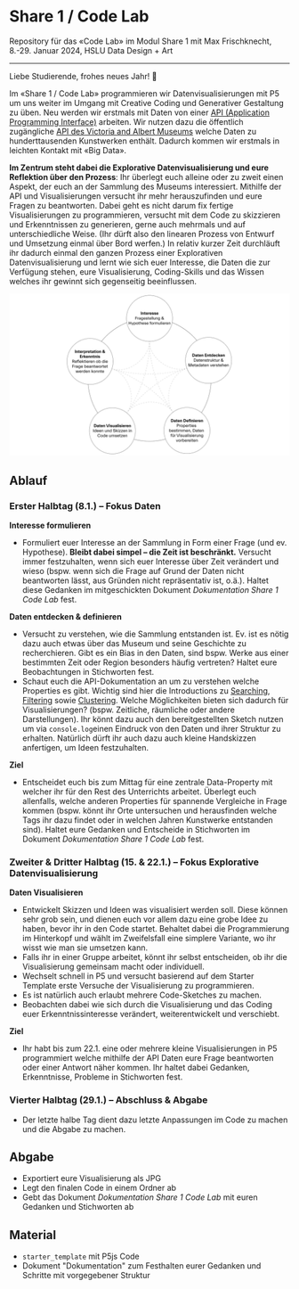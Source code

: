 # Share 1 / Code Lab

Repository für das «Code Lab» im Modul Share 1 mit Max Frischknecht, 8.-29. Januar 2024, HSLU Data Design + Art

---

Liebe Studierende, frohes neues Jahr! 🎉

Im «Share 1 / Code Lab» programmieren wir Datenvisualisierungen mit P5 um uns weiter im Umgang mit Creative Coding und Generativer Gestaltung zu üben. Neu werden wir erstmals mit Daten von einer [API (Application Programming Interface)](https://de.wikipedia.org/wiki/Programmierschnittstelle) arbeiten. Wir nutzen dazu die öffentlich zugängliche [API des Victoria and Albert Museums](https://developers.vam.ac.uk/guide/v2/welcome.html) welche Daten zu hunderttausenden Kunstwerken enthält. Dadurch kommen wir erstmals in leichten Kontakt mit «Big Data».

**Im Zentrum steht dabei die Explorative Datenvisualisierung und eure Reflektion über den Prozess**: Ihr überlegt euch alleine oder zu zweit einen Aspekt, der euch an der Sammlung des Museums interessiert. Mithilfe der API und Visualisierungen versucht ihr mehr herauszufinden und eure Fragen zu beantworten. Dabei geht es nicht darum fix fertige Visualisierungen zu programmieren, versucht mit dem Code zu skizzieren und Erkenntnissen zu generieren, gerne auch mehrmals und auf unterschiedliche Weise. (Ihr dürft also den linearen Prozess von Entwurf und Umsetzung einmal über Bord werfen.) In relativ kurzer Zeit durchläuft ihr dadurch einmal den ganzen Prozess einer Explorativen Datenvisualisierung und lernt wie sich euer Interesse, die Daten die zur Verfügung stehen, eure Visualisierung, Coding-Skills und das Wissen welches ihr gewinnt sich gegenseitig beeinflussen. 

![](img/Prozess-Schema.jpg)

## Ablauf

### Erster Halbtag (8.1.) – Fokus Daten

**Interesse formulieren**

- Formuliert euer Interesse an der Sammlung in Form einer Frage (und ev. Hypothese). **Bleibt dabei simpel – die Zeit ist beschränkt.** Versucht immer festzuhalten, wenn sich euer Interesse über Zeit verändert und wieso (bspw. wenn sich die Frage auf Grund der Daten nicht beantworten lässt, aus Gründen nicht repräsentativ ist, o.ä.). Haltet diese Gedanken im mitgeschickten Dokument *Dokumentation Share 1 Code Lab* fest.

**Daten entdecken & definieren**

- Versucht zu verstehen, wie die Sammlung entstanden ist. Ev. ist es nötig dazu auch etwas über das Museum und seine Geschichte zu recherchieren. Gibt es ein Bias in den Daten, sind bspw. Werke aus einer bestimmten Zeit oder Region besonders häufig vertreten? Haltet eure Beobachtungen in Stichworten fest.  
- Schaut euch die API-Dokumentation an um zu verstehen welche Properties es gibt. Wichtig sind hier die Introductions zu [Searching](https://developers.vam.ac.uk/guide/v2/search/introduction.html#searching-top), [Filtering](https://developers.vam.ac.uk/guide/v2/filter/introduction.html) sowie [Clustering](https://developers.vam.ac.uk/guide/v2/data-vis/clustering.html#clustering-top). Welche Möglichkeiten bieten sich dadurch für Visualisierungen? (bspw. Zeitliche, räumliche oder andere Darstellungen). Ihr könnt dazu auch den bereitgestellten Sketch nutzen um via `console.log`einen Eindruck von den Daten und ihrer Struktur zu erhalten. Natürlich dürft ihr auch dazu auch kleine Handskizzen anfertigen, um Ideen festzuhalten. 

**Ziel** 

- Entscheidet euch bis zum Mittag für eine zentrale Data-Property mit welcher ihr für den Rest des Unterrichts arbeitet. Überlegt euch allenfalls, welche anderen Properties für spannende Vergleiche in Frage kommen (bspw. könnt ihr Orte untersuchen und herausfinden welche Tags ihr dazu findet oder in welchen Jahren Kunstwerke entstanden sind). Haltet eure Gedanken und Entscheide in Stichworten im Dokument *Dokumentation Share 1 Code Lab* fest.

### Zweiter & Dritter Halbtag (15. & 22.1.) – Fokus Explorative Datenvisualisierung

**Daten Visualisieren**

- Entwickelt Skizzen und Ideen was visualisiert werden soll. Diese können sehr grob sein, und dienen euch vor allem dazu eine grobe Idee zu haben, bevor ihr in den Code startet. Behaltet dabei die Programmierung im Hinterkopf und wählt im Zweifelsfall eine simplere Variante, wo ihr wisst wie man sie umsetzen kann.
- Falls ihr in einer Gruppe arbeitet, könnt ihr selbst entscheiden, ob ihr die Visualisierung gemeinsam macht oder individuell.
- Wechselt schnell in P5 und versucht basierend auf dem Starter Template erste Versuche der Visualisierung zu programmieren.
- Es ist natürlich auch erlaubt mehrere Code-Sketches zu machen.
- Beobachten dabei wie sich durch die Visualisierung und das Coding euer Erkenntnissinteresse verändert, weiterentwickelt und verschiebt.

**Ziel** 

- Ihr habt bis zum 22.1. eine oder mehrere kleine Visualisierungen in P5 programmiert welche mithilfe der API Daten eure Frage beantworten oder einer Antwort näher kommen. Ihr haltet dabei Gedanken, Erkenntnisse, Probleme in Stichworten fest.

### Vierter Halbtag (29.1.) – Abschluss & Abgabe

- Der letzte halbe Tag dient dazu letzte Anpassungen im Code zu machen und die Abgabe zu machen.

## Abgabe 

- Exportiert eure Visualisierung als JPG
- Legt den finalen Code in einem Ordner ab
- Gebt das Dokument *Dokumentation Share 1 Code Lab* mit euren Gedanken und Stichworten ab


## Material

- `starter_template` mit P5js Code
- Dokument "Dokumentation" zum Festhalten eurer Gedanken und Schritte mit vorgegebener Struktur
